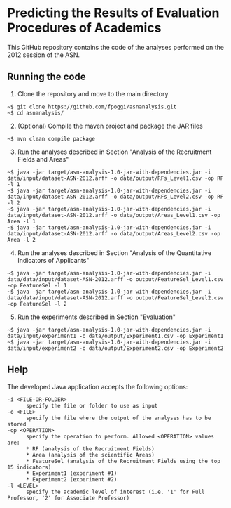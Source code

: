 # Predicting the Results of Evaluation Procedures of Academics

This GitHub repository contains the code of the analyses performed on the 2012 session of the ASN.

## Running the code

1. Clone the repository and move to the main directory
```
~$ git clone https://github.com/fpoggi/asnanalysis.git
~$ cd asnanalysis/
```
2. (Optional) Compile the maven project and package the JAR files
```
~$ mvn clean compile package
```
3. Run the analyses described in Section "Analysis of the Recruitment Fields and Areas"
```
~$ java -jar target/asn-analysis-1.0-jar-with-dependencies.jar -i data/input/dataset-ASN-2012.arff -o data/output/RFs_Level1.csv -op RF -l 1
~$ java -jar target/asn-analysis-1.0-jar-with-dependencies.jar -i data/input/dataset-ASN-2012.arff -o data/output/RFs_Level2.csv -op RF -l 2
~$ java -jar target/asn-analysis-1.0-jar-with-dependencies.jar -i data/input/dataset-ASN-2012.arff -o data/output/Areas_Level1.csv -op Area -l 1
~$ java -jar target/asn-analysis-1.0-jar-with-dependencies.jar -i data/input/dataset-ASN-2012.arff -o data/output/Areas_Level2.csv -op Area -l 2
```
4. Run the analyses described in Section "Analysis of the Quantitative Indicators of Applicants"
```
~$ java -jar target/asn-analysis-1.0-jar-with-dependencies.jar -i data/data/input/dataset-ASN-2012.arff -o output/FeatureSel_Level1.csv -op FeatureSel -l 1
~$ java -jar target/asn-analysis-1.0-jar-with-dependencies.jar -i data/data/input/dataset-ASN-2012.arff -o output/FeatureSel_Level2.csv -op FeatureSel -l 2
```
5. Run the experiments described in Section "Evaluation"
```
~$ java -jar target/asn-analysis-1.0-jar-with-dependencies.jar -i data/input/experiment1 -o data/output/Experiment1.csv -op Experiment1
~$ java -jar target/asn-analysis-1.0-jar-with-dependencies.jar -i data/input/experiment2 -o data/output/Experiment2.csv -op Experiment2
```
## Help
The developed Java application accepts the following options:
```
-i <FILE-OR-FOLDER>
      specify the file or folder to use as input 
-o <FILE>
      specify the file where the output of the analyses has to be stored 
-op <OPERATION>
      specify the operation to perform. Allowed <OPERATION> values are:
      * RF (analysis of the Recruitment Fields)
      * Area (analysis of the scientific Areas)
      * FeatureSel (analysis of the Recruitment Fields using the top 15 indicators)
      * Experiment1 (experiment #1)
      * Experiment2 (experiment #2)
-l <LEVEL>
      specify the academic level of interest (i.e. '1' for Full Professor, '2' for Associate Professor)
```

